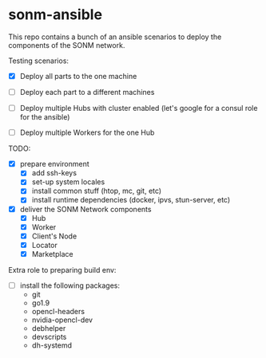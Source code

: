 sonm-ansible
============

This repo contains a bunch of an ansible scenarios to
deploy the components of the SONM network.

Testing scenarios:

- [x] Deploy all parts to the one machine
- [ ] Deploy each part to a different machines
- [ ] Deploy multiple Hubs with cluster enabled (let's google for a consul role for the ansible)
- [ ] Deploy multiple Workers for the one Hub


TODO:

- [x] prepare environment
    - [x] add ssh-keys
    - [x] set-up system locales
    - [x] install common stuff (htop, mc, git, etc)
    - [x] install runtime dependencies (docker, ipvs, stun-server, etc) 

- [x] deliver the SONM Network components
    - [x] Hub
    - [x] Worker
    - [x] Client's Node
    - [x] Locator
    - [x] Marketplace

Extra role to preparing build env:
- [ ] install the following packages:
    - git
    - go1.9
    - opencl-headers
    - nvidia-opencl-dev
    - debhelper
    - devscripts
    - dh-systemd

